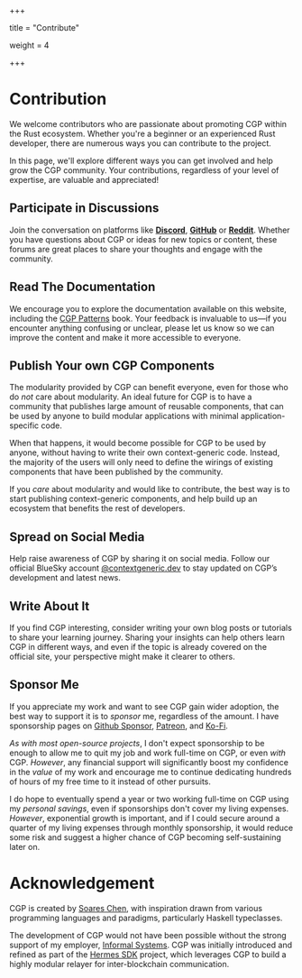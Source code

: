 +++

title = "Contribute"

weight = 4

+++

# Contribution

We welcome contributors who are passionate about promoting CGP within the Rust ecosystem. Whether you're a beginner or an experienced Rust developer, there are numerous ways you can contribute to the project.

In this page, we'll explore different ways you can get involved and help grow the CGP community. Your contributions, regardless of your level of expertise, are valuable and appreciated!

## Participate in Discussions

Join the conversation on platforms like [**Discord**](https://discord.gg/Hgk3rCw6pQ), [**GitHub**](https://github.com/orgs/contextgeneric/discussions) or [**Reddit**](https://www.reddit.com/r/cgp/). Whether you have questions about CGP or ideas for new topics or content, these forums are great places to share your thoughts and engage with the community.

## Read The Documentation

We encourage you to explore the documentation available on this website, including the [CGP Patterns](https://patterns.contextgeneric.dev) book. Your feedback is invaluable to us—if you encounter anything confusing or unclear, please let us know so we can improve the content and make it more accessible to everyone.

## Publish Your own CGP Components

The modularity provided by CGP can benefit everyone, even for those who do _not_ care about modularity. An ideal future for CGP is to have a community that publishes large amount of reusable components, that can be used by anyone to build modular applications with minimal application-specific code.

When that happens, it would become possible for CGP to be used by anyone, without having to write their own context-generic code. Instead, the majority of the users will only need to define the wirings of existing components that have been published by the community.

If you _care_ about modularity and would like to contribute, the best way is to start publishing context-generic components, and help build up an ecosystem that benefits the rest of developers.

## Spread on Social Media

Help raise awareness of CGP by sharing it on social media. Follow our official BlueSky account [@contextgeneric.dev](https://bsky.app/profile/contextgeneric.dev) to stay updated on CGP’s development and latest news.

## Write About It

If you find CGP interesting, consider writing your own blog posts or tutorials to share your learning journey. Sharing your insights can help others learn CGP in different ways, and even if the topic is
already covered on the official site, your perspective might make it clearer to others.

## Sponsor Me

If you appreciate my work and want to see CGP gain wider adoption, the best way to support it is to *sponsor* me, regardless of the amount. I have sponsorship pages on [Github Sponsor](https://github.com/sponsors/soareschen/), [Patreon](https://www.patreon.com/c/maybevoid/about), and [Ko-Fi](https://ko-fi.com/maybevoid).

*As with most open-source projects*, I don't expect sponsorship to be enough to allow me to quit my job and work full-time on CGP, or even *with* CGP. *However*, any financial support will significantly boost my confidence in the *value* of my work and encourage me to continue dedicating hundreds of hours of my free time to it instead of other pursuits.

I do hope to eventually spend a year or two working full-time on CGP using my *personal savings*, even if sponsorships don't cover my living expenses. *However*, exponential growth is important, and if I could secure around a quarter of my living expenses through monthly sponsorship, it would reduce some risk and suggest a higher chance of CGP becoming self-sustaining later on.

# Acknowledgement

CGP is created by [Soares Chen](https://maybevoid.com/), with inspiration drawn from various programming languages and paradigms, particularly Haskell typeclasses.

The development of CGP would not have been possible without the strong support of my employer, [Informal Systems](https://informal.systems/). CGP was initially introduced and refined as part of the [Hermes SDK](https://github.com/informalsystems/hermes-sdk/) project, which leverages CGP to build a highly modular relayer for inter-blockchain communication.
